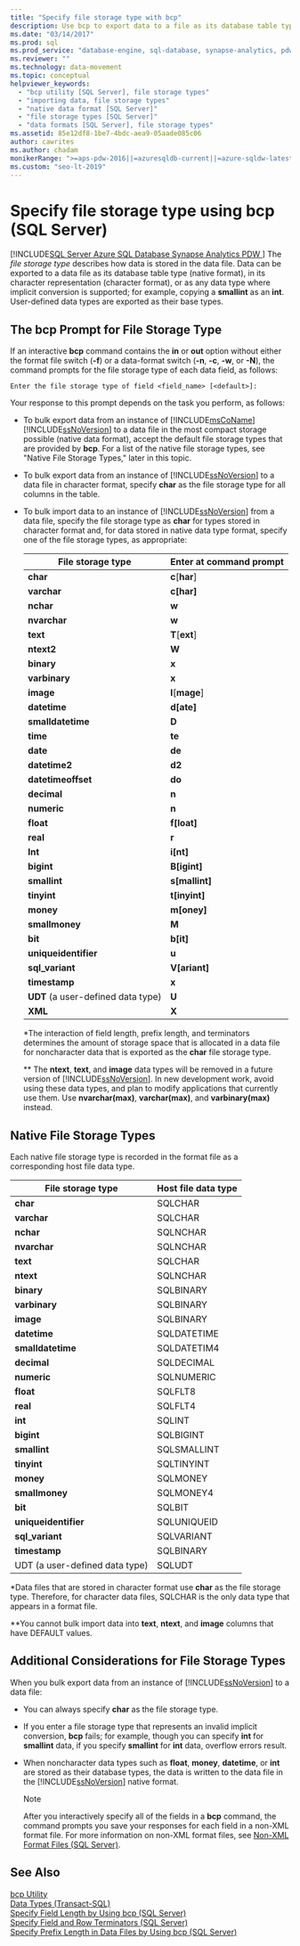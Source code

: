 ```yaml
---
title: "Specify file storage type with bcp"
description: Use bcp to export data to a file as its database table type, in its character representation, or as a data type that supports implicit conversion.
ms.date: "03/14/2017"
ms.prod: sql
ms.prod_service: "database-engine, sql-database, synapse-analytics, pdw"
ms.reviewer: ""
ms.technology: data-movement
ms.topic: conceptual
helpviewer_keywords: 
  - "bcp utility [SQL Server], file storage types"
  - "importing data, file storage types"
  - "native data format [SQL Server]"
  - "file storage types [SQL Server]"
  - "data formats [SQL Server], file storage types"
ms.assetid: 85e12df8-1be7-4bdc-aea9-05aade085c06
author: cawrites
ms.author: chadam
monikerRange: ">=aps-pdw-2016||=azuresqldb-current||=azure-sqldw-latest||>=sql-server-2016||>=sql-server-linux-2017||=azuresqldb-mi-current"
ms.custom: "seo-lt-2019"
---
```

# Specify file storage type using bcp (SQL Server)
[!INCLUDE[SQL Server Azure SQL Database Synapse Analytics PDW ](../../includes/applies-to-version/sql-asdb-asdbmi-asa-pdw.md)]
  The *file storage type* describes how data is stored in the data file. Data can be exported to a data file as its database table type (native format), in its character representation (character format), or as any data type where implicit conversion is supported; for example, copying a **smallint** as an **int**. User-defined data types are exported as their base types.  
  
## The bcp Prompt for File Storage Type  
 If an interactive **bcp** command contains the **in** or **out** option without either the format file switch (**-f**) or a data-format switch (**-n**, **-c**, **-w**, or **-N**), the command prompts for the file storage type of each data field, as follows:  
  
 `Enter the file storage type of field <field_name> [<default>]:`  
  
 Your response to this prompt depends on the task you perform, as follows:  
  
-   To bulk export data from an instance of [!INCLUDE[msCoName](../../includes/msconame-md.md)] [!INCLUDE[ssNoVersion](../../includes/ssnoversion-md.md)] to a data file in the most compact storage possible (native data format), accept the default file storage types that are provided by **bcp**. For a list of the native file storage types, see "Native File Storage Types," later in this topic.  
  
-   To bulk export data from an instance of [!INCLUDE[ssNoVersion](../../includes/ssnoversion-md.md)] to a data file in character format, specify **char** as the file storage type for all columns in the table.  
  
-   To bulk import data to an instance of [!INCLUDE[ssNoVersion](../../includes/ssnoversion-md.md)] from a data file, specify the file storage type as **char** for types stored in character format and, for data stored in native data type format, specify one of the file storage types, as appropriate:  
  
    |File storage type|Enter at command prompt|  
    |-----------------------|-----------------------------|  
    |**char**|**c**[**har**]|  
    |**varchar**|**c[har]**|  
    |**nchar**|**w**|  
    |**nvarchar**|**w**|  
    |**text**|**T**[**ext**]|  
    |**ntext2**|**W**|  
    |**binary**|**x**|  
    |**varbinary**|**x**|  
    |**image**|**I**[**mage**]|  
    |**datetime**|**d[ate]**|  
    |**smalldatetime**|**D**|  
    |**time**|**te**|  
    |**date**|**de**|  
    |**datetime2**|**d2**|  
    |**datetimeoffset**|**do**|  
    |**decimal**|**n**|  
    |**numeric**|**n**|  
    |**float**|**f[loat]**|  
    |**real**|**r**|  
    |**Int**|**i[nt]**|  
    |**bigint**|**B[igint]**|  
    |**smallint**|**s[mallint]**|  
    |**tinyint**|**t[inyint]**|  
    |**money**|**m[oney]**|  
    |**smallmoney**|**M**|  
    |**bit**|**b[it]**|  
    |**uniqueidentifier**|**u**|  
    |**sql_variant**|**V[ariant]**|  
    |**timestamp**|**x**|  
    |**UDT** (a user-defined data type)|**U**|  
    |**XML**|**X**|  
  
     \*The interaction of field length, prefix length, and terminators determines the amount of storage space that is allocated in a data file for noncharacter data that is exported as the **char** file storage type.  
  
     \*\* The **ntext**, **text**, and **image** data types will be removed in a future version of [!INCLUDE[ssNoVersion](../../includes/ssnoversion-md.md)]. In new development work, avoid using these data types, and plan to modify applications that currently use them. Use **nvarchar(max)**, **varchar(max)**, and **varbinary(max)** instead.  
  
## Native File Storage Types  
 Each native file storage type is recorded in the format file as a corresponding host file data type.  
  
|File storage type|Host file data type|  
|-----------------------|-------------------------|  
|**char**|SQLCHAR|  
|**varchar**|SQLCHAR|  
|**nchar**|SQLNCHAR|  
|**nvarchar**|SQLNCHAR|  
|**text**|SQLCHAR|  
|**ntext**|SQLNCHAR|  
|**binary**|SQLBINARY|  
|**varbinary**|SQLBINARY|  
|**image**|SQLBINARY|  
|**datetime**|SQLDATETIME|  
|**smalldatetime**|SQLDATETIM4|  
|**decimal**|SQLDECIMAL|  
|**numeric**|SQLNUMERIC|  
|**float**|SQLFLT8|  
|**real**|SQLFLT4|  
|**int**|SQLINT|  
|**bigint**|SQLBIGINT|  
|**smallint**|SQLSMALLINT|  
|**tinyint**|SQLTINYINT|  
|**money**|SQLMONEY|  
|**smallmoney**|SQLMONEY4|  
|**bit**|SQLBIT|  
|**uniqueidentifier**|SQLUNIQUEID|  
|**sql_variant**|SQLVARIANT|  
|**timestamp**|SQLBINARY|  
|UDT (a user-defined data type)|SQLUDT|  
  
 \*Data files that are stored in character format use **char** as the file storage type. Therefore, for character data files, SQLCHAR is the only data type that appears in a format file.  
  
 \*\*You cannot bulk import data into **text**, **ntext**, and **image** columns that have DEFAULT values.  
  
## Additional Considerations for File Storage Types  
 When you bulk export data from an instance of [!INCLUDE[ssNoVersion](../../includes/ssnoversion-md.md)] to a data file:  
  
-   You can always specify **char** as the file storage type.  
  
-   If you enter a file storage type that represents an invalid implicit conversion, **bcp** fails; for example, though you can specify **int** for **smallint** data, if you specify **smallint** for **int** data, overflow errors result.  
  
-   When noncharacter data types such as **float**, **money**, **datetime**, or **int** are stored as their database types, the data is written to the data file in the [!INCLUDE[ssNoVersion](../../includes/ssnoversion-md.md)] native format.  
  
    > [!NOTE]  
    >  After you interactively specify all of the fields in a **bcp** command, the command prompts you save your responses for each field in a non-XML format file. For more information on non-XML format files, see [Non-XML Format Files &#40;SQL Server&#41;](../../relational-databases/import-export/non-xml-format-files-sql-server.md).  
  
## See Also  
 [bcp Utility](../../tools/bcp-utility.md)   
 [Data Types &#40;Transact-SQL&#41;](../../t-sql/data-types/data-types-transact-sql.md)   
 [Specify Field Length by Using bcp &#40;SQL Server&#41;](../../relational-databases/import-export/specify-field-length-by-using-bcp-sql-server.md)   
 [Specify Field and Row Terminators &#40;SQL Server&#41;](../../relational-databases/import-export/specify-field-and-row-terminators-sql-server.md)   
 [Specify Prefix Length in Data Files by Using bcp &#40;SQL Server&#41;](../../relational-databases/import-export/specify-prefix-length-in-data-files-by-using-bcp-sql-server.md)  
  
  
